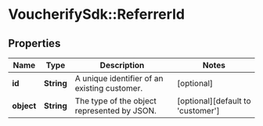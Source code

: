 # VoucherifySdk::ReferrerId

## Properties

| Name | Type | Description | Notes |
| ---- | ---- | ----------- | ----- |
| **id** | **String** | A unique identifier of an existing customer. | [optional] |
| **object** | **String** | The type of the object represented by JSON. | [optional][default to &#39;customer&#39;] |

